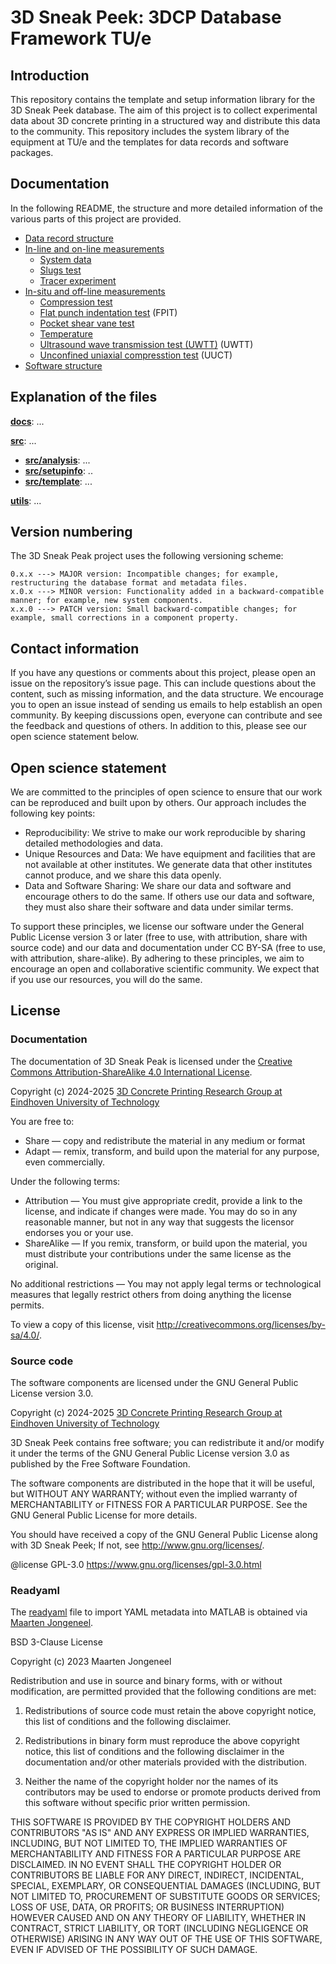 # 3D Sneak Peek: 3DCP Database Framework TU/e

## Introduction 

This repository contains the template and setup information library for the 3D Sneak Peek database. The aim of this project is to collect experimental data about 3D concrete printing in a structured way and distribute this data to the community. This repository includes the system library of the equipment at TU/e and the templates for data records and software packages.

## Documentation

In the following README, the structure and more detailed information of the various parts of this project are provided. 

- [Data record structure](docs/data_record_structure.md)
- [In-line and on-line measurements](docs/inline_online_measurements/index.md)
    - [System data](docs/inline_online_measurements/system_data.md)
    - [Slugs test](docs/inline_online_measurements/slugs_test.md)
    - [Tracer experiment](docs/inline_online_measurements/tracer_experiment.md)
- [In-situ and off-line measurements](docs/insitu_offline_measurements/index.md)
    - [Compression test](docs/insitu_offline_measurements/compression_test.md)
    - [Flat punch indentation test](docs/insitu_offline_measurements/flat_punch_indentation_test.md) (FPIT)
    - [Pocket shear vane test](docs/insitu_offline_measurements/pocket_shear_vane_test.md)
    - [Temperature](docs/insitu_offline_measurements/temperature.md)
    - [Ultrasound wave transmission test (UWTT)](docs/insitu_offline_measurements/ultrasonic_wave_transmission_test.md) (UWTT)
    - [Unconfined uniaxial compresstion test](docs/insitu_offline_measurements/unconfined_uniaxial_compression_test.md) (UUCT)
- [Software structure](docs/software.md)

## Explanation of the files

[**docs**](docs): ...

[**src**](src): ...
- [**src/analysis**](src/analysis): ...
- [**src/setupinfo**](src/setupinfo): ..
- [**src/template**](src/template): ...

[**utils**](utils): ...

## Version numbering

The 3D Sneak Peak project uses the following versioning scheme: 

```
0.x.x ---> MAJOR version: Incompatible changes; for example, restructuring the database format and metadata files.
x.0.x ---> MINOR version: Functionality added in a backward-compatible manner; for example, new system components.
x.x.0 ---> PATCH version: Small backward-compatible changes; for example, small corrections in a component property.
```

## Contact information

If you have any questions or comments about this project, please open an issue on the repository’s issue page. This can include questions about the content, such as missing information, and the data structure. We encourage you to open an issue instead of sending us emails to help establish an open community. By keeping discussions open, everyone can contribute and see the feedback and questions of others. In addition to this, please see our open science statement below.

## Open science statement

We are committed to the principles of open science to ensure that our work can be reproduced and built upon by others. Our approach includes the following key points:

- Reproducibility: We strive to make our work reproducible by sharing detailed methodologies and data.
- Unique Resources and Data: We have equipment and facilities that are not available at other institutes. We generate data that other institutes cannot produce, and we share this data openly.
- Data and Software Sharing: We share our data and software and encourage others to do the same. If others use our data and software, they must also share their software and data under similar terms.

To support these principles, we license our software under the General Public License version 3 or later (free to use, with attribution, share with source code) and our data and documentation under CC BY-SA (free to use, with attribution, share-alike). By adhering to these principles, we aim to encourage an open and collaborative scientific community. We expect that if you use our resources, you will do the same. 

## License

### Documentation

The documentation of 3D Sneak Peak is licensed under the [Creative Commons Attribution-ShareAlike 4.0 International License][cc-by-sa].

Copyright (c) 2024-2025 [3D Concrete Printing Research Group at Eindhoven University of Technology](https://www.tue.nl/en/research/research-groups/structural-engineering-and-design/3d-concrete-printing)

You are free to:
- Share — copy and redistribute the material in any medium or format
- Adapt — remix, transform, and build upon the material for any purpose, even commercially.

Under the following terms:
- Attribution — You must give appropriate credit, provide a link to the license, and indicate if changes were made. You may do so in any reasonable manner, but not in any way that suggests the licensor endorses you or your use.
- ShareAlike — If you remix, transform, or build upon the material, you must distribute your contributions under the same license as the original.

No additional restrictions — You may not apply legal terms or technological measures that legally restrict others from doing anything the license permits.

To view a copy of this license, visit <http://creativecommons.org/licenses/by-sa/4.0/>.

### Source code

The software components are licensed under the GNU General Public License version 3.0.

Copyright (c) 2024-2025 [3D Concrete Printing Research Group at Eindhoven University of Technology](https://www.tue.nl/en/research/research-groups/structural-engineering-and-design/3d-concrete-printing)

3D Sneak Peek contains free software; you can redistribute it and/or modify it under the terms of the GNU General Public License version 3.0 as published by the Free Software Foundation. 

The software components are distributed in the hope that it will be useful, but WITHOUT ANY WARRANTY; without even the implied warranty of MERCHANTABILITY or FITNESS FOR A PARTICULAR PURPOSE. See the GNU General Public License for more details.

You should have received a copy of the GNU General Public License along with 3D Sneak Peek; If not, see <http://www.gnu.org/licenses/>.

@license GPL-3.0 <https://www.gnu.org/licenses/gpl-3.0.html>

### Readyaml

The [readyaml](src/analysis/readyaml.m) file to import YAML metadata into MATLAB is obtained via [Maarten Jongeneel](https://github.com/MaartenJongeneel/readyaml). 

BSD 3-Clause License

Copyright (c) 2023 Maarten Jongeneel

Redistribution and use in source and binary forms, with or without modification, are permitted provided that the following conditions are met:

1. Redistributions of source code must retain the above copyright notice, this list of conditions and the following disclaimer.

2. Redistributions in binary form must reproduce the above copyright notice, this list of conditions and the following disclaimer in the documentation and/or other materials provided with the distribution.

3. Neither the name of the copyright holder nor the names of its contributors may be used to endorse or promote products derived from this software without specific prior written permission.

THIS SOFTWARE IS PROVIDED BY THE COPYRIGHT HOLDERS AND CONTRIBUTORS "AS IS" AND ANY EXPRESS OR IMPLIED WARRANTIES, INCLUDING, BUT NOT LIMITED TO, THE IMPLIED WARRANTIES OF MERCHANTABILITY AND FITNESS FOR A PARTICULAR PURPOSE ARE DISCLAIMED. IN NO EVENT SHALL THE COPYRIGHT HOLDER OR CONTRIBUTORS BE LIABLE FOR ANY DIRECT, INDIRECT, INCIDENTAL, SPECIAL, EXEMPLARY, OR CONSEQUENTIAL DAMAGES (INCLUDING, BUT NOT LIMITED TO, PROCUREMENT OF SUBSTITUTE GOODS OR SERVICES; LOSS OF USE, DATA, OR PROFITS; OR BUSINESS INTERRUPTION) HOWEVER CAUSED AND ON ANY THEORY OF LIABILITY, WHETHER IN CONTRACT, STRICT LIABILITY, OR TORT (INCLUDING NEGLIGENCE OR OTHERWISE) ARISING IN ANY WAY OUT OF THE USE OF THIS SOFTWARE, EVEN IF ADVISED OF THE POSSIBILITY OF SUCH DAMAGE.

[cc-by-sa]: http://creativecommons.org/licenses/by-sa/4.0/
[cc-by-sa-image]: https://licensebuttons.net/l/by-sa/4.0/88x31.png
[cc-by-sa-shield]: https://img.shields.io/badge/License-CC%20BY--SA%204.0-lightgrey.svg
